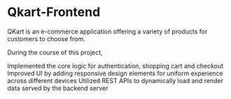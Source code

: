 # Qkart-Frontend

QKart is an e-commerce application offering a variety of products for customers to choose from. 

During the course of this project,

Implemented the core logic for authentication, shopping cart and checkout
Improved UI by adding responsive design elements for uniform experience across different devices
Utilized REST APIs to dynamically load and render data served by the backend server

